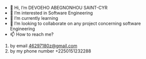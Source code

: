 - 👋 Hi, I’m DEVOEHO ABEGNONHOU SAINT-CYR
- 👀 I’m interested in Software Engineering
- 🌱 I’m currently learning 
- 💞️ I’m looking to collaborate on any project concerning software Engineering
- 📫 How to reach me?
1) by email 46297180z@gmail.com
2) by my phone number +2250151232288

<!---
devoehoa/devoehoa is a ✨ special ✨ repository because its `README.md` (this file) appears on your GitHub profile.
You can click the Preview link to take a look at your changes.
--->
